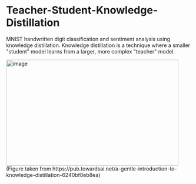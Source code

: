 # Teacher-Student-Knowledge-Distillation
MNIST handwritten digit classification and sentiment analysis using knowledge distillation. Knowledge distillation is a technique where a smaller "student" model learns from a larger, more complex "teacher" model.

<img width="468" height="288" alt="image" src="https://github.com/user-attachments/assets/e3e02d13-d4cd-414c-a35d-635ea74b9aa0" />
(Figure taken from https://pub.towardsai.net/a-gentle-introduction-to-knowledge-distillation-6240bf8eb8ea)
